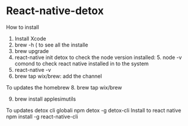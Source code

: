 # React-native-detox
How to install
  1. Install Xcode
  2. brew -h ( to see all the installe
  2. brew upgrade
  3. react-native init detox
  to check the node version installed:
    5. node -v
 comond to check react native installed in to the system  
  6. react-native -v
  7. brew tap wix/brew: add the channel 
  
  To updates the homebrew
   8. brew tap wix/brew
   
  9. brew install applesimutils 
  
  To updates detox cli globali
   npm detox -g detox-cli
  Install to react native
   npm install -g react-native-cli
   
